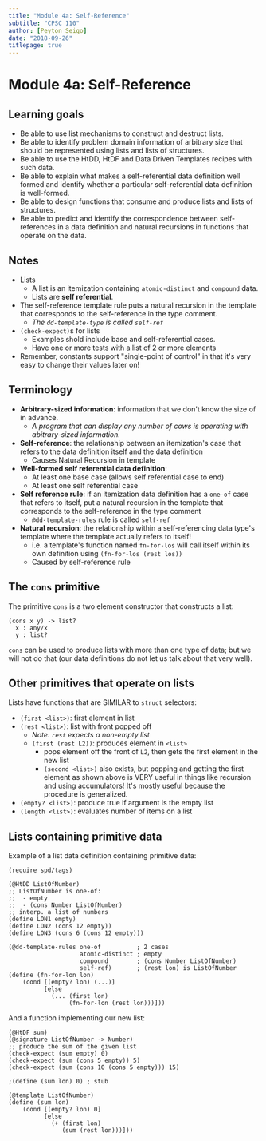 ```yaml
---
title: "Module 4a: Self-Reference"
subtitle: "CPSC 110"
author: [Peyton Seigo]
date: "2018-09-26"
titlepage: true
---
```


# Module 4a: Self-Reference

## Learning goals

- Be able to use list mechanisms to construct and destruct lists.
- Be able to identify problem domain information of arbitrary size that should be represented using lists and lists of structures.
- Be able to use the HtDD, HtDF and Data Driven Templates recipes with such data.
- Be able to explain what makes a self-referential data definition well formed and identify whether a particular self-referential data definition is well-formed.
- Be able to design functions that consume and produce lists and lists of structures.
- Be able to predict and identify the correspondence between self-references in a data definition and natural recursions in functions that operate on the data.

## Notes

- Lists
  - A list is an itemization containing `atomic-distinct` and `compound` data.
  - Lists are **self referential**.
- The self-reference template rule puts a natural recursion in the template that corresponds to the self-reference in the type comment.
  - _The `dd-template-type` is called `self-ref`_
- `(check-expect)`s for lists
  - Examples shold include base and self-referential cases.
  - Have one or more tests with a list of 2 or more elements
- Remember, constants support "single-point of control" in that it's very easy to change their values later on!

## Terminology

- **Arbitrary-sized information**: information that we don't know the size of in advance.
  - _A program that can display any number of cows is operating with abitrary-sized information._
- **Self-reference**: the relationship between an itemization's case that refers to the data definition itself and the data definition
  - Causes Natural Recursion in template
- **Well-formed self referential data definition**:
  - At least one base case (allows self referential case to end)
  - At least one self referential case
- **Self reference rule**: if an itemization data definition has a `one-of` case that refers to itself, put a natural recursion in the template that corresponds to the self-reference in the type comment
  - `@dd-template-rules` rule is called `self-ref`
- **Natural recursion**: the relationship within a self-referencing data type's template where the template actually refers to itself!
  - i.e. a template's function named `fn-for-los` will call itself within its own definition using `(fn-for-los (rest los))`
  - Caused by self-reference rule

## The `cons` primitive

The primitive `cons` is a two element constructor that constructs a list:

```racket
(cons x y) -> list?
  x : any/x
  y : list?
```

`cons` can be used to produce lists with more than one type of data; but we will not do that (our data definitions do not let us talk about that very well).

## Other primitives that operate on lists

Lists have functions that are SIMILAR to `struct` selectors:

- `(first <list>)`: first element in list
- `(rest <list>)`: list with front popped off
  - _Note: `rest` expects a non-empty list_
  - `(first (rest L2))`: produces element in `<list>`
    - pops element off the front of `L2`, then gets the first element in the new list
    - `(second <list>)` also exists, but popping and getting the first element as shown above is VERY useful in things like recursion and using accumulators! It's mostly useful because the procedure is generalized.
- `(empty? <list>)`: produce true if argument is the empty list
- `(length <list>)`: evaluates number of items on a list

## Lists containing primitive data

Example of a list data definition containing primitive data:

```racket
(require spd/tags)

(@HtDD ListOfNumber)
;; ListOfNumber is one-of:
;;  - empty
;;  - (cons Number ListOfNumber)
;; interp. a list of numbers
(define LON1 empty)
(define LON2 (cons 12 empty))
(define LON3 (cons 6 (cons 12 empty)))

(@dd-template-rules one-of          ; 2 cases
                    atomic-distinct ; empty
                    compound        ; (cons Number ListOfNumber)
                    self-ref)       ; (rest lon) is ListOfNumber
(define (fn-for-lon lon)
    (cond [(empty? lon) (...)]
          [else
            (... (first lon)
                 (fn-for-lon (rest lon)))]))
```

And a function implementing our new list:

```racket
(@HtDF sum)
(@signature ListOfNumber -> Number)
;; produce the sum of the given list
(check-expect (sum empty) 0)
(check-expect (sum (cons 5 empty)) 5)
(check-expect (sum (cons 10 (cons 5 empty))) 15)

;(define (sum lon) 0) ; stub

(@template ListOfNumber)
(define (sum lon)
    (cond [(empty? lon) 0]
          [else
            (+ (first lon)
               (sum (rest lon)))]))
```
